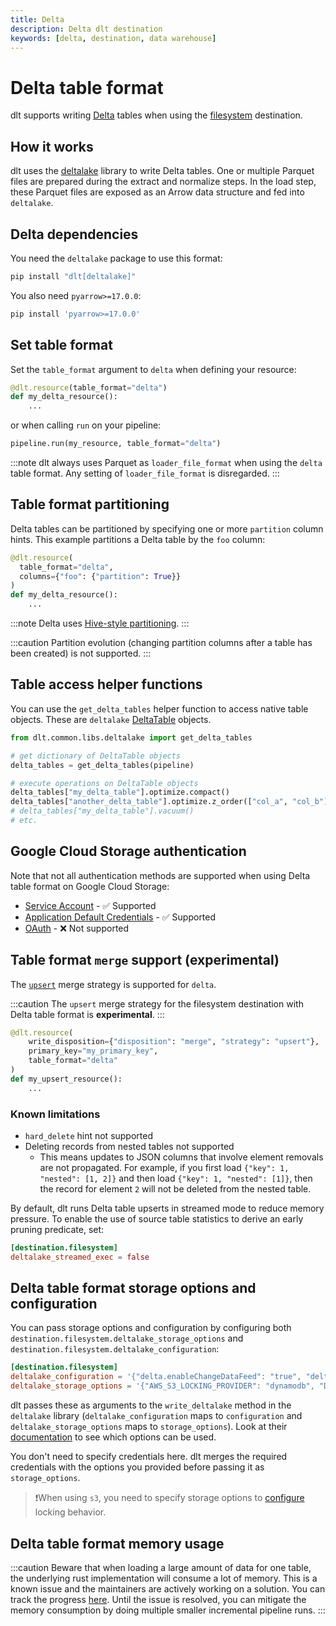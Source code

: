 ```yaml
---
title: Delta
description: Delta dlt destination
keywords: [delta, destination, data warehouse]
---
```


# Delta table format
dlt supports writing [Delta](https://delta.io/) tables when using the [filesystem](./filesystem.md) destination.

## How it works
dlt uses the [deltalake](https://pypi.org/project/deltalake/) library to write Delta tables. One or multiple Parquet files are prepared during the extract and normalize steps. In the load step, these Parquet files are exposed as an Arrow data structure and fed into `deltalake`.

## Delta dependencies

You need the `deltalake` package to use this format:

```sh
pip install "dlt[deltalake]"
```

You also need `pyarrow>=17.0.0`:

```sh
pip install 'pyarrow>=17.0.0'
```

## Set table format

Set the `table_format` argument to `delta` when defining your resource:

```py
@dlt.resource(table_format="delta")
def my_delta_resource():
    ...
```

or when calling `run` on your pipeline:

```py
pipeline.run(my_resource, table_format="delta")
```

:::note
dlt always uses Parquet as `loader_file_format` when using the `delta` table format. Any setting of `loader_file_format` is disregarded.
:::

## Table format partitioning
Delta tables can be partitioned by specifying one or more `partition` column hints. This example partitions a Delta table by the `foo` column:

```py
@dlt.resource(
  table_format="delta",
  columns={"foo": {"partition": True}}
)
def my_delta_resource():
    ...
```

:::note
Delta uses [Hive-style partitioning](https://delta.io/blog/pros-cons-hive-style-partionining/).
:::

:::caution
Partition evolution (changing partition columns after a table has been created) is not supported.
:::

## Table access helper functions
You can use the `get_delta_tables` helper function to access native table objects. These are `deltalake` [DeltaTable](https://delta-io.github.io/delta-rs/api/delta_table/) objects.

```py
from dlt.common.libs.deltalake import get_delta_tables

# get dictionary of DeltaTable objects
delta_tables = get_delta_tables(pipeline)

# execute operations on DeltaTable objects
delta_tables["my_delta_table"].optimize.compact()
delta_tables["another_delta_table"].optimize.z_order(["col_a", "col_b"])
# delta_tables["my_delta_table"].vacuum()
# etc.
```

## Google Cloud Storage authentication

Note that not all authentication methods are supported when using Delta table format on Google Cloud Storage:

- [Service Account](bigquery.md#setup-guide) - ✅ Supported
- [Application Default Credentials](bigquery.md#using-default-credentials) - ✅ Supported
- [OAuth](../destinations/bigquery.md#oauth-20-authentication) - ❌ Not supported

## Table format `merge` support (**experimental**)
The [`upsert`](../../general-usage/merge-loading.md#upsert-strategy) merge strategy is supported for `delta`.

:::caution
The `upsert` merge strategy for the filesystem destination with Delta table format is **experimental**.
:::

```py
@dlt.resource(
    write_disposition={"disposition": "merge", "strategy": "upsert"},
    primary_key="my_primary_key",
    table_format="delta"
)
def my_upsert_resource():
    ...
```

### Known limitations
- `hard_delete` hint not supported
- Deleting records from nested tables not supported
  - This means updates to JSON columns that involve element removals are not propagated. For example, if you first load `{"key": 1, "nested": [1, 2]}` and then load `{"key": 1, "nested": [1]}`, then the record for element `2` will not be deleted from the nested table.

By default, dlt runs Delta table upserts in streamed mode to reduce memory pressure. To enable the use of source table statistics to derive an early pruning predicate, set:

```toml
[destination.filesystem]
deltalake_streamed_exec = false
```

## Delta table format storage options and configuration
You can pass storage options and configuration by configuring both `destination.filesystem.deltalake_storage_options` and
`destination.filesystem.deltalake_configuration`:

```toml
[destination.filesystem]
deltalake_configuration = '{"delta.enableChangeDataFeed": "true", "delta.minWriterVersion": "7"}'
deltalake_storage_options = '{"AWS_S3_LOCKING_PROVIDER": "dynamodb", "DELTA_DYNAMO_TABLE_NAME": "custom_table_name"}'
```

dlt passes these as arguments to the `write_deltalake` method in the `deltalake` library (`deltalake_configuration` maps to `configuration` and `deltalake_storage_options` maps to `storage_options`). Look at their [documentation](https://delta-io.github.io/delta-rs/api/delta_writer/#deltalake.write_deltalake) to see which options can be used.

You don't need to specify credentials here. dlt merges the required credentials with the options you provided before passing it as `storage_options`.

>❗When using `s3`, you need to specify storage options to [configure](https://delta-io.github.io/delta-rs/usage/writing/writing-to-s3-with-locking-provider/) locking behavior.

## Delta table format memory usage
:::caution
Beware that when loading a large amount of data for one table, the underlying rust implementation will consume a lot of memory. This is a known issue and the maintainers are actively working on a solution. You can track the progress [here](https://github.com/delta-io/delta-rs/pull/2289). Until the issue is resolved, you can mitigate the memory consumption by doing multiple smaller incremental pipeline runs.
:::
